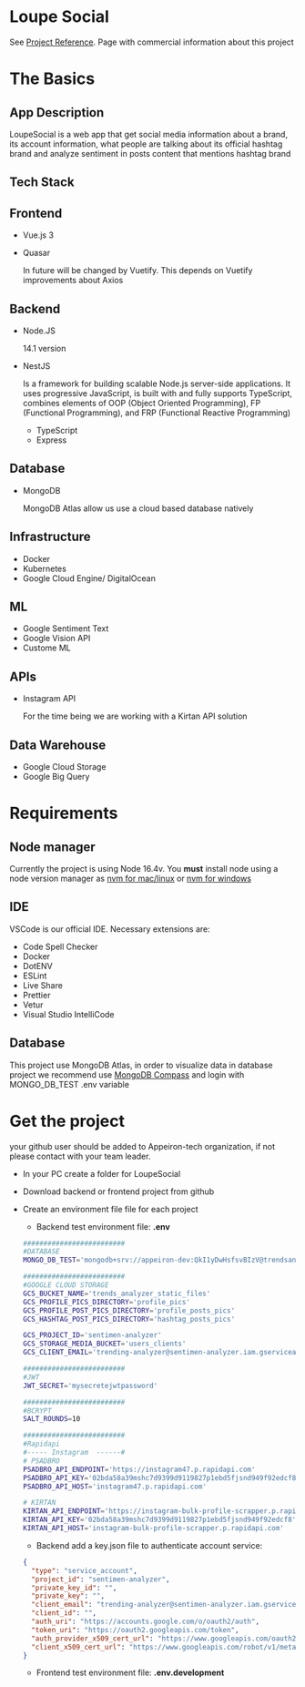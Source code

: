 # Loupe Social
See [Project Reference](https://sites.google.com/view/trending-analyzer/home). Page with commercial information about this project

# The Basics

## App Description

LoupeSocial is a web app that get social media information about a brand, its account information, what people are talking about its official hashtag brand and analyze sentiment in posts content that mentions hashtag brand

## Tech Stack

## Frontend

- Vue.js 3
    
    
- Quasar
    
    In future will be changed by Vuetify. This depends on Vuetify improvements about Axios
    

## Backend

- Node.JS
    
    14.1 version
    
- NestJS
    
    Is a framework for building scalable Node.js server-side applications. It uses progressive JavaScript, is built with and fully supports TypeScript, combines elements of OOP (Object Oriented Programming), FP (Functional Programming), and FRP (Functional Reactive Programming)
    
    - TypeScript
    - Express

## Database

- MongoDB
    
    MongoDB Atlas allow us use a cloud based database natively
    

## Infrastructure

- Docker
- Kubernetes
- Google Cloud Engine/ DigitalOcean

## ML

- Google Sentiment Text
- Google Vision API
- Custome ML

## APIs

- Instagram API
    
    For the time being we are working with a Kirtan API solution
    

## Data Warehouse

- Google Cloud Storage
- Google Big Query

# Requirements

## Node manager

Currently the project is using Node 16.4v. You **must** install node using a node version manager as [nvm for mac/linux](https://desarrolloweb.com/home/nvm) or [nvm for windows](https://github.com/coreybutler/nvm-windows) 

## IDE

VSCode is our official IDE. Necessary extensions are:

- Code Spell Checker
- Docker
- DotENV
- ESLint
- Live  Share
- Prettier
- Vetur
- Visual Studio IntelliCode

## Database

This project use MongoDB Atlas, in order to visualize data in database project we recommend use [MongoDB Compass](https://www.mongodb.com/try/download/compass) and login with MONGO_DB_TEST .env variable

# Get the project

your github user should be added to Appeiron-tech organization, if not please contact with your team leader.

- In your PC create a folder for LoupeSocial
- Download backend or frontend project from github
- Create an environment file file for each project
    - Backend test environment file: **.env**
    
    ```bash
    #########################
    #DATABASE
    MONGO_DB_TEST='mongodb+srv://appeiron-dev:QkI1yDwHsfsvBIzV@trendsanalyser.17ftj.mongodb.net/LoupeSocial-test?retryWrites=true&w=majority'
    
    #########################
    #GOOGLE CLOUD STORAGE
    GCS_BUCKET_NAME='trends_analyzer_static_files'
    GCS_PROFILE_PICS_DIRECTORY='profile_pics'
    GCS_PROFILE_POST_PICS_DIRECTORY='profile_posts_pics'
    GCS_HASHTAG_POST_PICS_DIRECTORY='hashtag_posts_pics'
    
    GCS_PROJECT_ID='sentimen-analyzer'
    GCS_STORAGE_MEDIA_BUCKET='users_clients'
    GCS_CLIENT_EMAIL='trending-analyzer@sentimen-analyzer.iam.gserviceaccount.com'
    
    #########################
    #JWT
    JWT_SECRET='mysecretejwtpassword'
    
    #########################
    #BCRYPT
    SALT_ROUNDS=10
    
    #########################
    #Rapidapi
    #----- Instagram  ------#
    # PSADBRO 
    PSADBRO_API_ENDPOINT='https://instagram47.p.rapidapi.com'
    PSADBRO_API_KEY='02bda58a39mshc7d9399d9119827p1ebd5fjsnd949f92edcf8'
    PSADBRO_API_HOST='instagram47.p.rapidapi.com'
    
    # KIRTAN
    KIRTAN_API_ENDPOINT='https://instagram-bulk-profile-scrapper.p.rapidapi.com'
    KIRTAN_API_KEY='02bda58a39mshc7d9399d9119827p1ebd5fjsnd949f92edcf8'
    KIRTAN_API_HOST='instagram-bulk-profile-scrapper.p.rapidapi.com'
    ```
    
    - Backend add a key.json file to authenticate account service:
    
    ```json
    {
      "type": "service_account",
      "project_id": "sentimen-analyzer",
      "private_key_id": "",
      "private_key": "",
      "client_email": "trending-analyzer@sentimen-analyzer.iam.gserviceaccount.com",
      "client_id": "",
      "auth_uri": "https://accounts.google.com/o/oauth2/auth",
      "token_uri": "https://oauth2.googleapis.com/token",
      "auth_provider_x509_cert_url": "https://www.googleapis.com/oauth2/v1/certs",
      "client_x509_cert_url": "https://www.googleapis.com/robot/v1/metadata/x509/trending-analyzer%40sentimen-analyzer.iam.gserviceaccount.com"
    }
    ```
    
    - Frontend test environment file: **.env.development**
